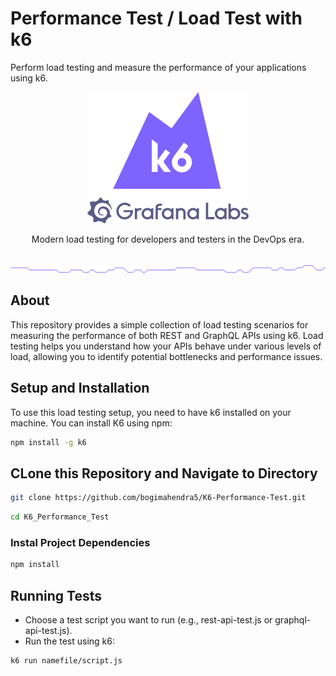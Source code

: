 # Performance Test / Load Test with k6

Perform load testing and measure the performance of your applications using k6.

<p align="center"><a href="https://k6.io/"><img src="assets/k6-logo-with-grafana.svg" alt="k6" width="258" height="210" /></a></p>
<p align="center">Modern load testing for developers and testers in the DevOps era.</p>

<br/>
<img src="assets/github-hr.png" alt="---" />
<br/>

## About

This repository provides a simple collection of load testing scenarios for measuring the performance of both REST and GraphQL APIs using k6. Load testing helps you understand how your APIs behave under various levels of load, allowing you to identify potential bottlenecks and performance issues.

## Setup and Installation

To use this load testing setup, you need to have k6 installed on your machine. You can install K6 using npm:

```bash
npm install -g k6
```

## CLone this Repository and Navigate to Directory

```bash
git clone https://github.com/bogimahendra5/K6-Performance-Test.git
```

```bash
cd K6_Performance_Test
```

### Instal Project Dependencies

```bash
npm install
```

## Running Tests

- Choose a test script you want to run (e.g., rest-api-test.js or graphql-api-test.js).
- Run the test using k6:

```bash
k6 run namefile/script.js
```
